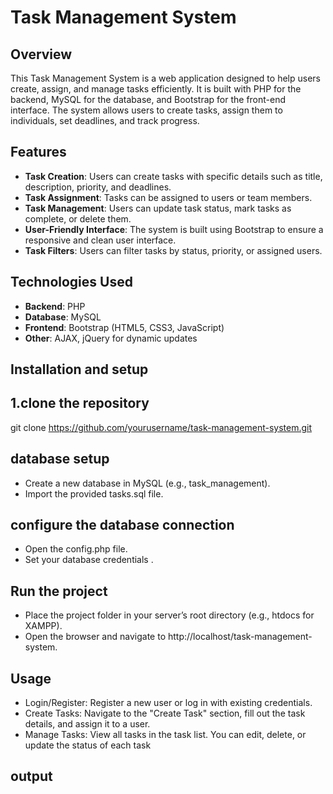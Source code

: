 # Task Management System

## Overview
This Task Management System is a web application designed to help users create, assign, and manage tasks efficiently. It is built with PHP for the backend, MySQL for the database, and Bootstrap for the front-end interface. The system allows users to create tasks, assign them to individuals, set deadlines, and track progress.

## Features
- **Task Creation**: Users can create tasks with specific details such as title, description, priority, and deadlines.
- **Task Assignment**: Tasks can be assigned to users or team members.
- **Task Management**: Users can update task status, mark tasks as complete, or delete them.
- **User-Friendly Interface**: The system is built using Bootstrap to ensure a responsive and clean user interface.
- **Task Filters**: Users can filter tasks by status, priority, or assigned users.
  
## Technologies Used
- **Backend**: PHP
- **Database**: MySQL
- **Frontend**: Bootstrap (HTML5, CSS3, JavaScript)
- **Other**: AJAX, jQuery for dynamic updates

## Installation and setup
## 1.clone the repository
git clone https://github.com/yourusername/task-management-system.git
## database setup
- Create a new database in MySQL (e.g., task_management).
- Import the provided tasks.sql file.
## configure the database connection
- Open the config.php file.
- Set your database credentials .
<?php
$servername = "localhost";
$username = "root";
$password = "";
$dbname = "task_management";
?>
## Run the project
- Place the project folder in your server’s root directory (e.g., htdocs for XAMPP).
- Open the browser and navigate to http://localhost/task-management-system.
## Usage
- Login/Register: Register a new user or log in with existing credentials.
- Create Tasks: Navigate to the "Create Task" section, fill out the task details, and assign it to a user.
- Manage Tasks: View all tasks in the task list. You can edit, delete, or update the status of each task
## output


